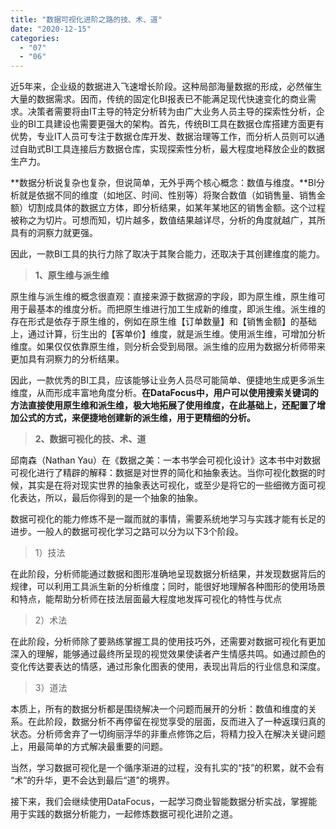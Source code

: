 ```yaml
---
title: "数据可视化进阶之路的技、术、道"
date: "2020-12-15"
categories: 
  - "07"
  - "06"
---
```


近5年来，企业级的数据进入飞速增长阶段。这种局部海量数据的形成，必然催生大量的数据需求。因而，传统的固定化BI报表已不能满足现代快速变化的商业需求。决策者需要将由IT主导的特定分析转为由广大业务人员主导的探索性分析，企业的BI工具建设也需要更强大的架构。首先，传统BI工具在数据仓库搭建方面更有优势，专业IT人员可专注于数据仓库开发、数据治理等工作，而分析人员则可以通过自助式BI工具连接后方数据仓库，实现探索性分析，最大程度地释放企业的数据生产力。

**数据分析说复杂也复杂，但说简单，无外乎两个核心概念：数值与维度。**BI分析就是依据不同的维度（如地区、时间、性别等）将聚合数值（如销售量、销售金额）切割成具体的数据立方体，即分析结果，如某年某地区的销售金额。这个过程被称之为切片。可想而知，切片越多，数值结果越详尽，分析的角度就越广，其所具有的洞察力就更强。

因此，一款BI工具的执行力除了取决于其聚合能力，还取决于其创建维度的能力。

> **1、原生维与派生维**

原生维与派生维的概念很直观：直接来源于数据源的字段，即为原生维，原生维可用于最基本的维度分析。而把原生维进行加工生成新的维度，即派生维。派生维的存在形式是依存于原生维的，例如在原生维【订单数量】和【销售金额】的基础上，通过计算，衍生出的【客单价】维度，就是派生维。使用派生维，可增加分析维度。如果仅仅依靠原生维，则分析会受到局限。派生维的应用为数据分析师带来更加具有洞察力的分析结果。

因此，一款优秀的BI工具，应该能够让业务人员尽可能简单、便捷地生成更多派生维度，从而形成丰富地角度分析。**在DataFocus中，用户可以使用搜索关键词的方法直接使用原生维和派生维，极大地拓展了使用维度，在此基础上，还配置了增加公式的方式，来便捷地创建新的派生维，用于更精细的分析。**

> **2、数据可视化的技、术、道**

邱南森（Nathan Yau）在《数据之美：一本书学会可视化设计》这本书中对数据可视化进行了精辟的解释：数据是对世界的简化和抽象表达。当你可视化数据的时候，其实是在将对现实世界的抽象表达可视化，或至少是将它的一些细微方面可视化表达，所以，最后你得到的是一个抽象的抽象。

数据可视化的能力修炼不是一蹴而就的事情，需要系统地学习与实践才能有长足的进步。一般人的数据可视化学习之路可以分为以下3个阶段。

> 1）技法

在此阶段，分析师能通过数据和图形准确地呈现数据分析结果，并发现数据背后的规律，可以利用工具派生新的分析维度；同时，能很好地理解各种图形的使用场景和特点，能帮助分析师在技法层面最大程度地发挥可视化的特性与优点

> 2）术法

在此阶段，分析师除了要熟练掌握工具的使用技巧外，还需要对数据可视化有更加深入的理解，能够通过最终所呈现的视觉效果使读者产生情感共鸣。如通过颜色的变化传达要表达的情感，通过形象化图表的使用，表现出背后的行业信息和深度。

> 3）道法

本质上，所有的数据分析都是围绕解决一个问题而展开的分析：数值和维度的关系。在此阶段，数据分析不再停留在视觉享受的层面，反而进入了一种返璞归真的状态。分析师舍弃了一切绚丽浮华的非重点修饰之后，将精力投入在解决关键问题上，用最简单的方式解决最重要的问题。

当然，学习数据可视化是一个循序渐进的过程，没有扎实的“技”的积累，就不会有 “术”的升华，更不会达到最后“道”的境界。

接下来，我们会继续使用DataFocus，一起学习商业智能数据分析实战，掌握能用于实践的数据分析能力，一起修炼数据可视化进阶之道。
